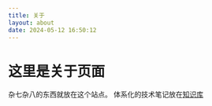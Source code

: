 ```yaml
---
title: 关于
layout: about
date: 2024-05-12 16:50:12
---
```

# 这里是关于页面
杂七杂八的东西就放在这个站点。
体系化的技术笔记放在[知识库](https://kd.zhiyun.space/)
